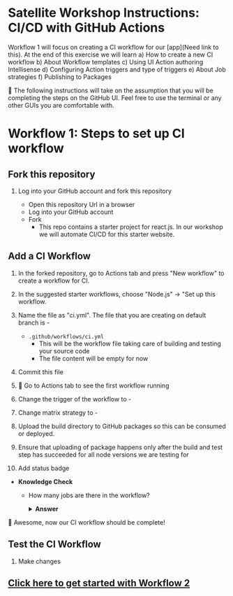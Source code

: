 # Satellite Workshop Instructions: CI/CD with GitHub Actions

Workflow 1 will focus on creating a CI workflow for our [app](Need link to this). At the end of this exercise we will learn a) How to create a new CI workflow b) About Workflow templates c) Using UI Action authoring Intellisense d) Configuring Action triggers and type of triggers e) About Job strategies f) Publishing to Packages  

:bookmark: The following instructions will take on the assumption that you will be completing the steps on the GitHub UI. Feel free to use the terminal or any other GUIs you are comfortable with.


# Workflow 1: Steps to set up CI workflow

## Fork this repository

1. Log into your GitHub account and fork this repository <repoUrl>

    - Open this repository Url in a browser
    - Log into your GitHub account
    - Fork
      - This repo contains a starter project for react.js. In our workshop we will automate CI/CD for this starter website.

## Add a CI Workflow

1. In the forked repository, go to Actions tab and press "New workflow" to create a workflow for CI.

3. In the suggested starter workflows, choose "Node.js" -> "Set up this workflow.

4. Name the file as "ci.yml". The file that you are creating on default branch is - 
    - `.github/workflows/ci.yml`
      - This will be the workflow file taking care of building and testing your source code
      - The file content will be empty for now
     
4. Commit this file

6. :tada: Go to Actions tab to see the first workflow running

6. Change the trigger of the workflow to - 

7. Change matrix strategy to -

9. Upload the build directory to GitHub packages so this can be consumed or deployed. 

10. Ensure that uploading of package happens only after the build and test step has succeeded for all node versions we are testing for

11. Add status badge

- **Knowledge Check**

  - How many jobs are there in the workflow?
    <details><summary><b>Answer</b></summary>
   
    </details>


:tada: Awesome, now our CI workflow should be complete!

## Test the CI Workflow

1. Make changes

## [Click here to get started with Workflow 2](./workshop_instructions2.md)
